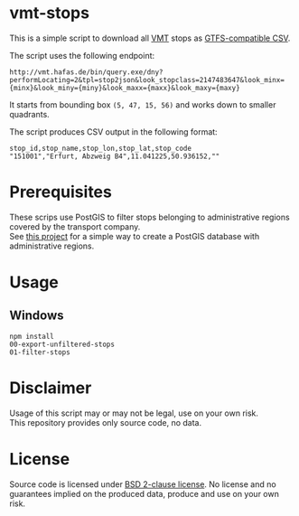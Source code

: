 # vmt-stops

This is a simple script to download all [VMT](http://www.vmt-thueringen.de) stops as [GTFS-compatible CSV](https://developers.google.com/transit/gtfs/reference/stops-file).

The script uses the following endpoint:

```
http://vmt.hafas.de/bin/query.exe/dny?performLocating=2&tpl=stop2json&look_stopclass=2147483647&look_minx={minx}&look_miny={miny}&look_maxx={maxx}&look_maxy={maxy}
```

It starts from bounding box `(5, 47, 15, 56)` and works down to smaller quadrants.


The script produces CSV output in the following format:

```
stop_id,stop_name,stop_lon,stop_lat,stop_code
"151001","Erfurt, Abzweig B4",11.041225,50.936152,""
```

# Prerequisites

These scrips use PostGIS to filter stops belonging to administrative regions covered by the transport company.  
See [this project](https://github.com/highsource/postgis-verwaltungsgebiete) for a simple way to create a PostGIS database with administrative regions.

# Usage

## Windows

```
npm install
00-export-unfiltered-stops
01-filter-stops
```

# Disclaimer

Usage of this script may or may not be legal, use on your own risk.  
This repository provides only source code, no data.

# License

Source code is licensed under [BSD 2-clause license](LICENSE). No license and no guarantees implied on the produced data, produce and use on your own risk.